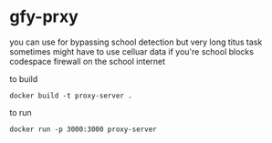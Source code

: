 # gfy-prxy
you can use for bypassing school detection but very long titus task sometimes might have to use celluar data if you're school blocks codespace firewall on the school internet

to build
```
docker build -t proxy-server .
```

to run
```
docker run -p 3000:3000 proxy-server
```
